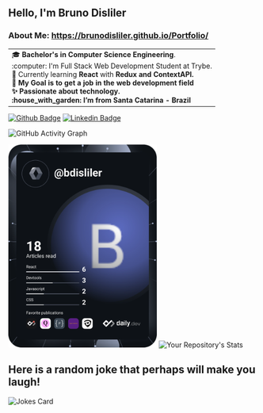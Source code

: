 ## Hello, I'm Bruno Disliler

### About Me: https://brunodisliler.github.io/Portfolio/
<table>
 <tr>
   <td valign="center">
     🎓 <b>Bachelor's in Computer Science Engineering</b>. <br>
    :computer: I'm Full Stack Web Development Student at Trybe. <br>
    🌱 Currently learning <b>React</b> with <b>Redux<b/> and <b>ContextAPI</b>. <br>
     🎯 My Goal is to get a <b>job</b> in the web development field<br>
     ✨ Passionate about technology. <br>
    :house_with_garden: I’m from Santa Catarina - Brazil <br>
   </td>
 </tr>
</table>

  [![Github Badge](https://img.shields.io/badge/-Github-000?style=flat-square&logo=Github&logoColor=white&link=https://github.com/BrunoDisliler/BrunoDisliler/blob/main/ABOUTME.md)](https://github.com/BrunoDisliler/BrunoDisliler/blob/main/ABOUTME.md) [![Linkedin Badge](https://img.shields.io/badge/-LinkedIn-blue?style=flat-square&logo=Linkedin&logoColor=white&link=https://www.linkedin.com/in/brunodisliler/)]( https://www.linkedin.com/in/brunodisliler/) 
  
  ![GitHub Activity Graph](https://activity-graph.herokuapp.com/graph?username=BrunoDisliler&theme=dracula&hide_border=true)


  <a href="https://app.daily.dev/DailyDevTips"><img src="https://github.com/BrunoDisliler/BrunoDisliler/blob/main/devcard.svg" width="300" alt="Bruno Disliler's Dev Card"/></a> ![Your Repository's Stats](https://github-readme-stats.vercel.app/api?username=BrunoDisliler&show_icons=true)                                                       

 ##   Here is a random joke that perhaps will make you laugh!
 ![Jokes Card](https://readme-jokes.vercel.app/api)
